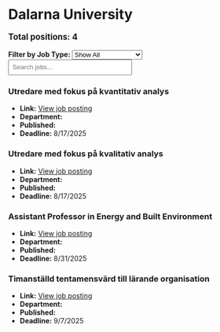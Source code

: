 # Dalarna University
<p style="font-size: 1.2em; font-weight: bold;">Total positions: 4</p>


<div id="filters" style="margin: 1em 0;">
  <label for="filterType"><strong>Filter by Job Type:</strong></label>
  <select id="filterType" style="margin-right: 1em;">
    <option value="">Show All</option>
    <option value="PhD">PhD</option>
    <option value="Postdoc/Researcher">Postdoc/Researcher</option>
    <option value="Lecturer/Professor">Lecturer/Professor</option>
    <option value="Research Engineer">Research Engineer</option>    
    <option value="Other">Other</option>
  </select>
  <input type="text" id="jobFilter" placeholder="Search jobs..." style="padding: 0.5em; width: 50%;">
</div>

<div id="jobList">
<div class="job" data-type="None" style="margin-bottom: 1.5em;">

</div>

<div class="job" data-type="Other" style="margin-bottom: 1.5em;">
<h3>Utredare med fokus på kvantitativ analys</h3>

- **Link:** [View job posting](https://www.du.se/en/about-du/career-opportunities/vacant-positions/vacant-position/?job=2572)
- **Department:** 
- **Published:** 
- **Deadline:** 8/17/2025

</div>

<div class="job" data-type="Other" style="margin-bottom: 1.5em;">
<h3>Utredare med fokus på kvalitativ analys</h3>

- **Link:** [View job posting](https://www.du.se/en/about-du/career-opportunities/vacant-positions/vacant-position/?job=2573)
- **Department:** 
- **Published:** 
- **Deadline:** 8/17/2025

</div>

<div class="job" data-type="Lecturer/Professor" style="margin-bottom: 1.5em;">
<h3>Assistant Professor in Energy and Built Environment</h3>

- **Link:** [View job posting](https://www.du.se/en/about-du/career-opportunities/vacant-positions/vacant-position/?job=2594)
- **Department:** 
- **Published:** 
- **Deadline:** 8/31/2025

</div>

<div class="job" data-type="Other" style="margin-bottom: 1.5em;">
<h3>Timanställd tentamensvärd till lärande organisation</h3>

- **Link:** [View job posting](https://www.du.se/en/about-du/career-opportunities/vacant-positions/vacant-position/?job=2585)
- **Department:** 
- **Published:** 
- **Deadline:** 9/7/2025
</div></div>

<script>
document.addEventListener("DOMContentLoaded", function () {
  const typeSelect = document.getElementById('filterType');
  const textInput = document.getElementById('jobFilter');
  const jobBlocks = document.querySelectorAll('.job');

  function updateDisplay() {
    const selected = typeSelect.value.toLowerCase();
    const query = textInput.value.toLowerCase();

    jobBlocks.forEach(job => {
      const jobType = (job.dataset.type || "").toLowerCase();
      const matchesType = !selected || jobType === selected;
      const matchesQuery = job.textContent.toLowerCase().includes(query);
      job.style.display = (matchesType && matchesQuery) ? '' : 'none';
    });
  }

  typeSelect.addEventListener('change', updateDisplay);
  textInput.addEventListener('input', updateDisplay);
});
</script>
